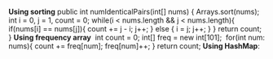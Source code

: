**Using sorting**
public int numIdenticalPairs(int[] nums) {
Arrays.sort(nums);
int i = 0, j = 1, count = 0;
while(i < nums.length && j < nums.length){
if(nums[i] == nums[j]){
count += j - i;
j++;
}
else {
i = j;
j++;
}
}
return count;
}
**Using frequency array**
​
int count = 0;
int[] freq = new int[101];
​
for(int num: nums){
count += freq[num];
freq[num]++;
}
return count;
**Using HashMap**: